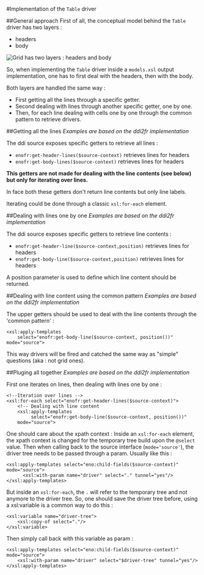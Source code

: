 #Implementation of the `Table` driver

##General approach
First of all, the conceptual model behind the `Table` driver has two layers :

- headers
- body

![Grid has two layers : headers and body](/img/grid-model.png)

So, when implementing the `Table` driver inside a `models.xsl` output implementation, one has to first deal with the headers, then with the body.

Both layers are handled the same way :

- First getting all the lines through a specific getter.
- Second dealing with lines through another specific getter, one by one.
- Then, for each line dealing with cells one by one through the common pattern to retrieve drivers.

##Getting all the lines
*Examples are based on the ddi2fr implementation*

The ddi source exposes specific getters to retrieve all lines :

- `enofr:get-header-lines($source-context)` retrieves lines for headers
- `enofr:get-body-lines($source-context)` retrieves lines for headers

**This getters are not made for dealing with the line contents (see below) but only for iterating over lines.**

In face both these getters don't return line contents but only line labels.

Iterating could be done through a classic `xsl:for-each` element.

##Dealing with lines one by one
*Examples are based on the ddi2fr implementation*

The ddi source exposes specific getters to retrieve line contents :

- `enofr:get-header-line($source-context,position)` retrieves lines for headers
- `enofr:get-body-line($source-context,position)` retrieves lines for headers

A position parameter is used to define which line content should be returned.

##Dealing with line content using the common pattern
*Examples are based on the ddi2fr implementation*

The upper getters should be used to deal with the line contents through the 'common pattern' :

    <xsl:apply-templates   
        select="enofr:get-body-line($source-context, position())" 
    mode="source">

This way drivers will be fired and catched the same way as "simple" questions (aka : not grid ones).

##Pluging all together
*Examples are based on the ddi2fr implementation*

First one iterates on lines, then dealing with lines one by one :

    <!--Iteration over lines -->
    <xsl:for-each select="enofr:get-header-lines($source-context)">
        <!-- Dealing with line content
        <xsl:apply-templates   
             select="enofr:get-body-line($source-context, position())" 
        mode="source">

One should care about the xpath context : Inside an `xsl:for-each` element, the xpath context is changed for the temporary tree build upon the `@select` value.
Then when calling back to the source interface (`mode='source'`), the driver tree needs to be passed through a param.
Usually like this :

    <xsl:apply-templates select="eno:child-fields($source-context)" mode="source">
          <xsl:with-param name="driver" select="." tunnel="yes"/>
    </xsl:apply-templates>

But inside an `xsl:for-each`, the `.` will refer to the temporary tree and not anymore to the driver tree.
So, one should save the driver tree before, using a xsl:variable is a common way to do this :

    <xsl:variable name="driver-tree">
	    <xsl:copy-of select="."/>
    </xsl:variable>
    
Then simply call back with this variable as param :

    <xsl:apply-templates select="eno:child-fields($source-context)" mode="source">
    	<xsl:with-param name="driver" select="$driver-tree" tunnel="yes"/>
    </xsl:apply-templates>